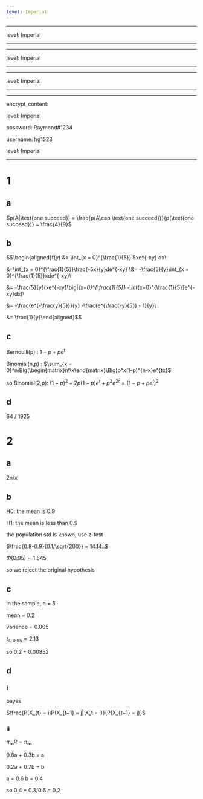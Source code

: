 ```yaml
---
level: Imperial
---
```

---
level: Imperial
---
---
level: Imperial
---
---
level: Imperial
---
---
encrypt_content:
  level: Imperial
  password: Raymond#1234
  username: hg1523
level: Imperial
---
# 1
## a

$p(A|\text{one succeed}) = \frac{p(A\cap \text{one succeed})}{p(\text{one succeed})} = \frac{4}{9}$

## b
$$\begin{aligned}f(y) &= \int_{x = 0}^{\frac{1}{5}} 5xe^{-xy} dx\\
&=\int_{x = 0}^{\frac{1}{5}}\frac{-5x}{y}de^{-xy} \\&= -\frac{5}{y}\int_{x = 0}^{\frac{1}{5}}xde^{-xy}\\
&= -\frac{5}{y}(xe^{-xy}\big|_{x=0}^{\frac{1}{5}} -\int_{x=0}^{\frac{1}{5}}e^{-xy}dx)\\
&= -\frac{e^{-\frac{y}{5}}}{y} -\frac{e^{\frac{-y}{5}} - 1}{y}\\
&= \frac{1}{y}\end{aligned}$$

## c
Bernoulli(p) : $1-p + pe^t$

Binomial(n,p) : $\sum_{x = 0}^n\Big(\begin{matrix}n\\x\end{matrix}\Big)p^x(1-p)^{n-x}e^{tx}$
so Binomial(2,p): $(1-p)^2 + 2p(1-p)e^t + p^2e^{2t} = (1-p+pe^t)^2$

## d
64 / 1925

# 2
## a
2n/x

## b

H0: the mean is 0.9

H1: the mean is less than 0.9

the population std is known, use z-test


$\frac{0.8-0.9}{0.1/\sqrt{200}} = 14.14..$

$\Phi(0.95) = 1.645$

so we reject the original hypothesis

## c
in the sample, n = 5

mean = 0.2

variance = 0.005

$t_{4,0.95} = 2.13$

so $0.2\pm 0.00852$

## d
### i
bayes

$\frac{P(X_{t} = i)P(X_{t+1} = j| X_t = i)}{P(X_{t+1} = j)}$

### ii

$\pi_{\infty}R = \pi_{\infty}$

0.8a + 0.3b = a
0.2a + 0.7b = b

a = 0.6 b = 0.4

so 0.4 * 0.3/0.6 = 0.2